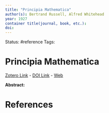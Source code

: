 ```yaml
---
title: "Principia Mathematica"
author(s): Bertrand Russell, Alfred Whitehead
year: 1927
container title(journal, book, etc.): 
doi: 
---
```

Status: #reference
Tags:
# Principia Mathematica
[Zotero Link](zotero://select/items/@Russell.Whitehead1927_PrincipiaMathematica) - [DOI Link](https://doi.org/) - [Web]()

**Abstract:** 

# References
